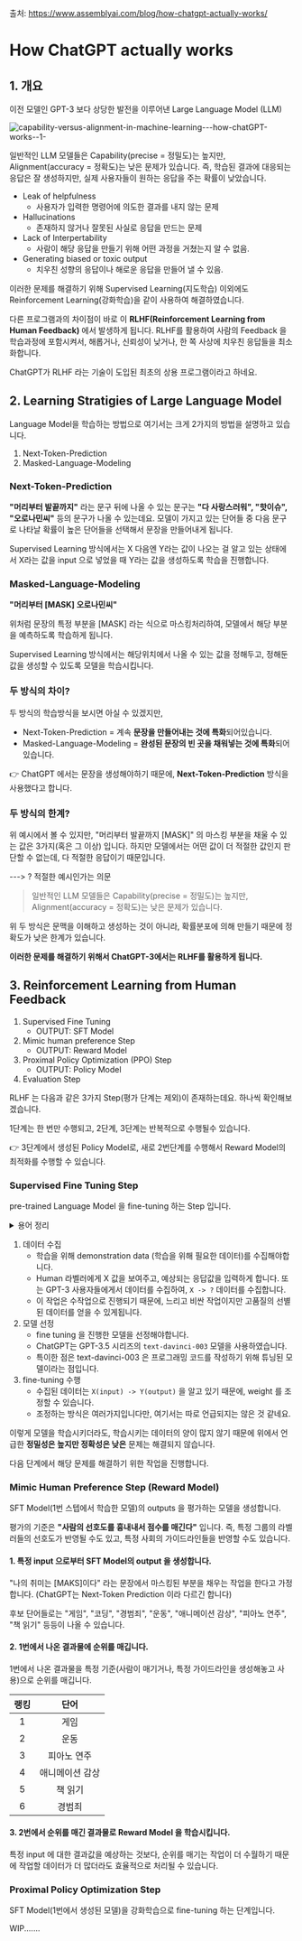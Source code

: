 출처: https://www.assemblyai.com/blog/how-chatgpt-actually-works/

# How ChatGPT actually works

## 1. 개요

이전 모델인 GPT-3 보다 상당한 발전을 이루어낸 Large Language Model (LLM)

![capability-versus-alignment-in-machine-learning---how-chatGPT-works--1-](https://user-images.githubusercontent.com/19607962/215320014-22c213d2-6ee2-4708-ba7c-2a413baea7c3.png)


일반적인 LLM 모델들은 Capability(precise = 정밀도)는 높지만, Alignment(accuracy = 정확도)는 낮은 문제가 있습니다.
즉, 학습된 결과에 대응되는 응답은 잘 생성하지만, 실제 사용자들이 원하는 응답을 주는 확률이 낮았습니다.

- Leak of helpfulness
    - 사용자가 입력한 명령어에 의도한 결과를 내지 않는 문제
- Hallucinations
    - 존재하지 않거나 잘못된 사실로 응답을 만드는 문제
- Lack of Interpertability
    - 사람이 해당 응답을 만들기 위해 어떤 과정을 거쳤는지 알 수 없음.
- Generating biased or toxic output
    - 치우친 성향의 응답이나 해로운 응답을 만들어 낼 수 있음.

이러한 문제를 해결하기 위해 Supervised Learning(지도학습) 이외에도 Reinforcement Learning(강화학습)을 같이 사용하여 해결하였습니다.

다른 프로그램과의 차이점이 바로 이 **RLHF(Reinforcement Learning from Human Feedback)** 에서 발생하게 됩니다.
RLHF를 활용하여 사람의 Feedback 을 학습과정에 포함시켜서, 해롭거나, 신뢰성이 낮거나, 한 쪽 사상에 치우친 응답들을 최소화합니다.

ChatGPT가 RLHF 라는 기술이 도입된 최초의 상용 프로그램이라고 하네요.

## 2. Learning Stratigies of Large Language Model

Language Model을 학습하는 방법으로 여기서는 크게 2가지의 방법을 설명하고 있습니다.

1. Next-Token-Prediction
2. Masked-Language-Modeling

### Next-Token-Prediction

**"머리부터 발끝까지"** 라는 문구 뒤에 나올 수 있는 문구는 **"다 사랑스러워", "핫이슈", "오로나민씨"** 등의 문구가 나올 수 있는데요.
모델이 가지고 있는 단어들 중 다음 문구로 나타날 확률이 높은 단어들을 선택해서 문장을 만들어내게 됩니다.

Supervised Learning 방식에서는 X 다음엔 Y라는 값이 나오는 걸 알고 있는 상태에서 X라는 값을 input 으로 넣었을 때 Y라는 값을 생성하도록 학습을 진행합니다.

### Masked-Language-Modeling

**"머리부터 [MASK] 오로나민씨"**

위처럼 문장의 특정 부분을 [MASK] 라는 식으로 마스킹처리하여, 모델에서 해당 부분을 예측하도록 학습하게 됩니다.

Supervised Learning 방식에서는 해당위치에서 나올 수 있는 값을 정해두고, 정해둔 값을 생성할 수 있도록 모델을 학습시킵니다.

### 두 방식의 차이?

두 방식의 학습방식을 보시면 아실 수 있겠지만,

- Next-Token-Prediction = 계속 **문장을 만들어내는 것에 특화**되어있습니다.
- Masked-Language-Modeling = **완성된 문장의 빈 곳을 채워넣는 것에 특화**되어있습니다. 

👉 ChatGPT 에서는 문장을 생성해야하기 때문에, **Next-Token-Prediction** 방식을 사용했다고 합니다.

### 두 방식의 한계?

위 예시에서 볼 수 있지만, "머리부터 발끝까지 [MASK]" 의 마스킹 부분을 채울 수 있는 값은 3가지(혹은 그 이상) 입니다.
하지만 모델에서는 어떤 값이 더 적절한 값인지 판단할 수 없는데, 다 적절한 응답이기 때문입니다.

---> ? 적절한 예시인가는 의문

> 일반적인 LLM 모델들은 Capability(precise = 정밀도)는 높지만, Alignment(accuracy = 정확도)는 낮은 문제가 있습니다.

위 두 방식은 문맥을 이해하고 생성하는 것이 아니라, 확률분포에 의해 만들기 때문에 정확도가 낮은 한계가 있습니다.

**이러한 문제를 해결하기 위해서 ChatGPT-3에서는 RLHF를 활용하게 됩니다.**

## 3. Reinforcement Learning from Human Feedback

1. Supervised Fine Tuning
    - OUTPUT: SFT Model
2. Mimic human preference Step
    - OUTPUT: Reward Model
3. Proximal Policy Optimization (PPO) Step
    - OUTPUT: Policy Model
4. Evaluation Step

RLHF 는 다음과 같은 3가지 Step(평가 단계는 제외)이 존재하는데요. 하나씩 확인해보겠습니다.

1단계는 한 번만 수행되고, 2단계, 3단계는 반복적으로 수행될수 있습니다.

👉 3단계에서 생성된 Policy Model로, 새로 2번단계를 수행해서 Reward Model의 최적화를 수행할 수 있습니다.

### Supervised Fine Tuning Step

pre-trained Language Model 을 fine-tuning 하는 Step 입니다.

<details>
<summary>용어 정리</summary>

- pre-training
    - 문제를 해결할 수 있는 하위문제들을 학습한 모델로 가중치를 초기화하는 작업
    - ex) 텍스트 유사도 예측 모델을 만들기 위해, 감정 분석 문제를 학습한 모델의 가중치를 가져오는 방식.
      감정분석문제를 해결하기 위해 언어와 관련된 학습이 이루어져있을 것이므로, 활용할 수 있다.
      [출처](https://velog.io/@soyoun9798/Pre-training-fine-tuning)
- fine-tuning
    - 기존에 학습되어있는 모델을 기반으로 목적에 맞도록 모델을 변형(학습)시키는 과정
    - 모델의 Weight를 조정하는 작업

</details>

1. 데이터 수집
    - 학습을 위해 demonstration data (학습을 위해 필요한 데이터)를 수집해야합니다.
    - Human 라벨러에게 X 값을 보여주고, 예상되는 응답값을 입력하게 합니다. 
      또는 GPT-3 사용자들에게서 데이터를 수집하여, `X -> ?` 데이터를 수집합니다.
    - 이 작업은 수작업으로 진행되기 때문에, 느리고 비싼 작업이지만 고품질의 선별된 데이터를 얻을 수 있게됩니다.
2. 모델 선정
    - fine tuning 을 진행한 모델을 선정해야합니다.
    - ChatGPT는 GPT-3.5 시리즈의 `text-davinci-003` 모델을 사용하였습니다.
    - 특이한 점은 text-davinci-003 은 프로그래밍 코드를 작성하기 위해 튜닝된 모델이라는 점입니다.
3. fine-tuning 수행
    - 수집된 데이터는 `X(input) -> Y(output)` 을 알고 있기 때문에, weight 를 조정할 수 있습니다.
    - 조정하는 방식은 여러가지입니다만, 여기서는 따로 언급되지는 않은 것 같네요.

이렇게 모델을 학습시키더라도, 학습시키는 데이터의 양이 많지 않기 때문에 위에서 언급한 **정밀성은 높지만 정확성은 낮은** 문제는 해결되지 않습니다.

다음 단계에서 해당 문제를 해결하기 위한 작업을 진행합니다.

### Mimic Human Preference Step (Reward Model)

SFT Model(1번 스텝에서 학습한 모델)의 outputs 을 평가하는 모델을 생성합니다.

평가의 기준은 **"사람의 선호도를 흉내내서 점수를 매긴다"** 입니다.
즉, 특정 그룹의 라벨러들의 선호도가 반영될 수도 있고, 특정 사회의 가이드라인들을 반영할 수도 있습니다.

#### 1. 특정 input 으로부터 SFT Model의 output 을 생성합니다.

"나의 취미는 [MAKS]이다" 라는 문장에서 마스킹된 부분을 채우는 작업을 한다고 가정합니다. (ChatGPT는 Next-Token Prediction 이라 다르긴 합니다)

후보 단어들로는 "게임", "코딩", "경범죄", "운동", "애니메이션 감상", "피아노 연주", "책 읽기" 등등이 나올 수 있습니다.

#### 2. 1번에서 나온 결과물에 순위를 매깁니다.

1번에서 나온 결과물을 특정 기준(사람이 매기거나, 특정 가이드라인을 생성해놓고 사용)으로 순위를 매깁니다.

랭킹|단어
:---:|:---:
1|게임
2|운동
3|피아노 연주
4|애니메이션 감상
5|책 읽기
6|경범죄

#### 3. 2번에서 순위를 매긴 결과물로 Reward Model 을 학습시킵니다.

특정 input 에 대한 결과값을 예상하는 것보다, 순위를 매기는 작업이 더 수월하기 때문에 작업할 데이터가 더 많더라도 효율적으로 처리될 수 있습니다.

### Proximal Policy Optimization Step

SFT Model(1번에서 생성된 모델)을 강화학습으로 fine-tuning 하는 단계입니다.



WIP.......


